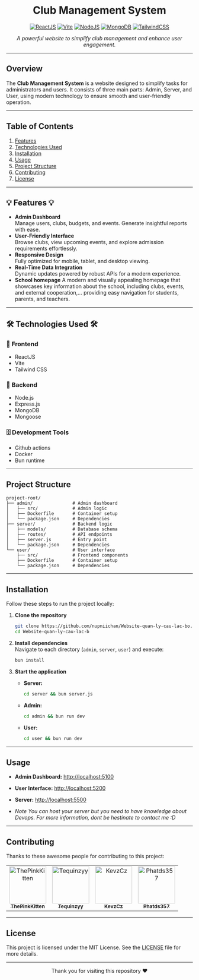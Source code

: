 <div align="center">

# **Club Management System**

[![ReactJS](https://img.shields.io/badge/React-20232A?style=for-the-badge&logo=react&logoColor=61DAFB)](https://reactjs.org/)
[![Vite](https://img.shields.io/badge/Vite-B73BFE?style=for-the-badge&logo=vite&logoColor=FFD62E)](https://vitejs.dev/)
[![NodeJS](https://img.shields.io/badge/Node.js-339933?style=for-the-badge&logo=nodedotjs&logoColor=white)](https://nodejs.org/)
[![MongoDB](https://img.shields.io/badge/MongoDB-4EA94B?style=for-the-badge&logo=mongodb&logoColor=white)](https://www.mongodb.com/)
[![TailwindCSS](https://img.shields.io/badge/Tailwind_CSS-38B2AC?style=for-the-badge&logo=tailwind-css&logoColor=white)](https://tailwindcss.com/)

*A powerful website to simplify club management and enhance user engagement.*

</div>

---

## **Overview**

The **Club Management System** is a website designed to simplify tasks for administrators and users. It consists of three main parts: Admin, Server, and User, using modern technology to ensure smooth and user-friendly operation.

---

## **Table of Contents**

1. [Features](#features)  
2. [Technologies Used](#technologies-used)  
3. [Installation](#installation)  
4. [Usage](#usage)  
5. [Project Structure](#project-structure)  
6. [Contributing](#contributing)  
7. [License](#license)  

---

## 💡 **Features** 💡

- **Admin Dashboard**  
  Manage users, clubs, budgets, and events. Generate insightful reports with ease.  
- **User-Friendly Interface**  
  Browse clubs, view upcoming events, and explore admission requirements effortlessly.  
- **Responsive Design**  
  Fully optimized for mobile, tablet, and desktop viewing.  
- **Real-Time Data Integration**  
  Dynamic updates powered by robust APIs for a modern experience.  
- **School homepage**
  A modern and visually appealing homepage that showcases key information about the school, including clubs, events, and external cooperation,... providing easy navigation for students, parents, and teachers.
---


## 🛠️ **Technologies Used** 🛠️

### 🎨 **Frontend** 
- ReactJS  
- Vite  
- Tailwind CSS  

### 🚀 **Backend**
- Node.js  
- Express.js  
- MongoDB  
- Mongoose  

### 🗄️ **Development Tools**
- Github actions  
- Docker  
- Bun runtime  

---

## **Project Structure**

```plaintext
project-root/
├── admin/               # Admin dashboard 
│   ├── src/             # Admin logic
│   ├── Dockerfile       # Container setup
│   └── package.json     # Dependencies
├── server/              # Backend logic
│   ├── models/          # Database schema
│   ├── routes/          # API endpoints
│   ├── server.js        # Entry point
│   └── package.json     # Dependencies
└── user/                # User interface
    ├── src/             # Frontend components
    ├── Dockerfile       # Container setup
    └── package.json     # Dependencies
```  

---

## **Installation**

Follow these steps to run the project locally:  

1. **Clone the repository**  
   ```bash
   git clone https://github.com/nupniichan/Website-quan-ly-cau-lac-bo.git
   cd Website-quan-ly-cau-lac-b
   ```

2. **Install dependencies**  
   Navigate to each directory (`admin`, `server`, `user`) and execute:  
   ```bash
   bun install
   ```

3. **Start the application**  
   - **Server:**  
     ```bash
     cd server && bun server.js
     ```  
   - **Admin:**  
     ```bash
     cd admin && bun run dev
     ```  
   - **User:**  
     ```bash
     cd user && bun run dev
     ```  

---

## **Usage**

- **Admin Dashboard:** [http://localhost:5100](http://localhost:5100)  
- **User Interface:** [http://localhost:5200](http://localhost:5200)  
- **Server:** [http://localhost:5500](http://localhost:5500)  

- *Note You can host your server but you need to have knowledge about Devops. For more information, dont be hestinate to contact me :D*
---

## **Contributing**

Thanks to these awesome people for contributing to this project:

<table>
  <tr>
    <td align="center">
      <a href="https://github.com/ThePinkKitten">
        <img src="https://avatars.githubusercontent.com/u/61980152?v=4" width="100px;" alt="ThePinkKitten"/><br />
        <sub><b>ThePinkKitten</b></sub>
      </a>
    </td>
    <td align="center">
      <a href="https://github.com/Tequinzyy">
        <img src="https://avatars.githubusercontent.com/u/116754124?v=4" width="100px;" alt="Tequinzyy"/><br />
        <sub><b>Tequinzyy</b></sub>
      </a>
    </td>
    <td align="center">
      <a href="https://github.com/KevzCz">
        <img src="https://avatars.githubusercontent.com/u/130611225?v=4" width="100px;" alt="KevzCz"/><br />
        <sub><b>KevzCz</b></sub>
      </a>
    </td>
    <td align="center">
      <a href="https://github.com/Phatds357">
        <img src="https://avatars.githubusercontent.com/u/161195912?v=4" width="100px;" alt="Phatds357"/><br />
        <sub><b>Phatds357</b></sub>
      </a>
    </td>
  </tr>
</table>

---

## **License**

This project is licensed under the MIT License. See the [LICENSE](https://github.com/nupniichan/Website-quan-ly-cau-lac-bo/blob/develop/LICENSE) file for more details.  

---

<div align="center">

Thank you for visiting this repository ❤️

</div>
